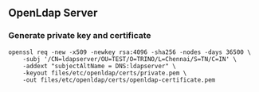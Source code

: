 ## OpenLdap Server

### Generate private key and certificate

```shell
openssl req -new -x509 -newkey rsa:4096 -sha256 -nodes -days 36500 \
    -subj '/CN=ldapserver/OU=TEST/O=TRINO/L=Chennai/S=TN/C=IN' \
    -addext "subjectAltName = DNS:ldapserver" \
    -keyout files/etc/openldap/certs/private.pem \
    -out files/etc/openldap/certs/openldap-certificate.pem 
```
